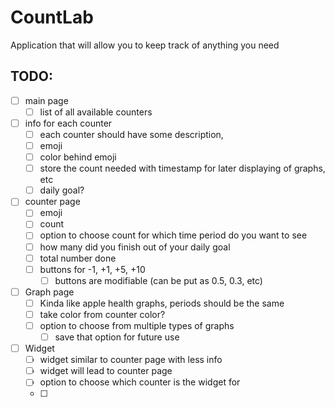 # CountLab
Application that will allow you to keep track of anything you need



## TODO:
- [ ] main page
    - [ ] list of all available counters
- [ ] info for each counter
    - [ ] each counter should have some description, 
    - [ ] emoji
    - [ ] color behind emoji
    - [ ] store the count needed with timestamp for later displaying of graphs, etc
    - [ ] daily goal?
- [ ] counter page
    - [ ] emoji
    - [ ] count
    - [ ] option to choose count for which time period do you want to see
    - [ ] how many did you finish out of your daily goal
    - [ ] total number done
    - [ ] buttons for -1, +1, +5, +10
        - [ ] buttons are modifiable (can be put as 0.5, 0.3, etc)
- [ ] Graph page
    - [ ] Kinda like apple health graphs, periods should be the same
    - [ ] take color from counter color?
    - [ ] option to choose from multiple types of graphs
        - [ ] save that option for future use
- [ ] Widget
    - [ ] widget similar to counter page with less info
    - [ ] widget will lead to counter page
    - [ ] option to choose which counter is the widget for
    - [ ] 
